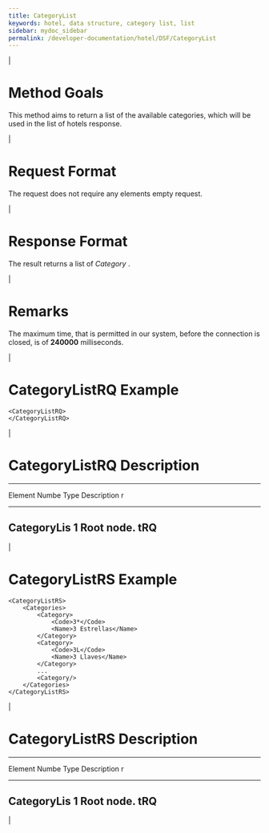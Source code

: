```yaml
---
title: CategoryList
keywords: hotel, data structure, category list, list
sidebar: mydoc_sidebar
permalink: /developer-documentation/hotel/DSF/CategoryList
---
```


|

Method Goals
============

This method aims to return a list of the available categories, which
will be used in the list of hotels response.

|

Request Format
==============

The request does not require any elements empty request.

|

Response Format
===============

The result returns a list of *Category* .

|

Remarks
=======

The maximum time, that is permitted in our system, before the connection
is closed, is of **240000** milliseconds.

|

CategoryListRQ Example
======================

    <CategoryListRQ>
    </CategoryListRQ>

|

CategoryListRQ Description
==========================

  -------------------------------------------------------------------------
  Element     Numbe Type  Description
              r           
  ----------- ----- ----- -------------------------------------------------
  CategoryLis 1           Root node.
  tRQ                     
  -------------------------------------------------------------------------

|

CategoryListRS Example
======================

    <CategoryListRS>
        <Categories>
            <Category>
                <Code>3*</Code>
                <Name>3 Estrellas</Name>
            </Category>
            <Category>
                <Code>3L</Code>
                <Name>3 Llaves</Name>
            </Category>
            ...
            <Category/>
        </Categories>
    </CategoryListRS>

|

CategoryListRS Description
==========================

  -------------------------------------------------------------------------
  Element     Numbe Type  Description
              r           
  ----------- ----- ----- -------------------------------------------------
  CategoryLis 1           Root node.
  tRQ                     
  -------------------------------------------------------------------------

|
